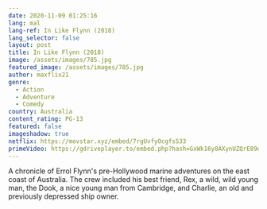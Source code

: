 ```yaml
---
date: 2020-11-09 01:25:16
lang: mal
lang-ref: In Like Flynn (2018)
lang_selector: false
layout: post
title: In Like Flynn (2018)
image: /assets/images/785.jpg
featured_image: /assets/images/785.jpg
author: maxflix21
genre:
  - Action
  - Adventure
  - Comedy
country: Australia
content_rating: PG-13
featured: false
imageshadow: true
netflix: https://movstar.xyz/embed/7rgUvfyOcgfsS33
primeVideo: https://gdriveplayer.to/embed.php?hash=GxWk16y8AXynUZQrE89qmAokJSH6mQXTlLyMmK%252FdYcP7Kd7jopkb%252BCumnLADSXl5HkuGbgMji%252FPvBxFJ6f6xr6OljTkmbLXP4faNNmp%252Brrq6r7y83QBqRu%252Fw8IKsjU6oHXqlZFjiAnn%252FZxCmZBybi2yxCzFb4LwZW%252B1CJO6Ebmr%252F3h7G%252B%252F89z4dqmBImocT6wmYc8JD12%252BzEkbq0jVCqlUpRCkaopYe0vGtSPkV%252FP4qCtS60F%252BCvs4FSMCafAIgADOWxwVR5difwbFQ3PqKvLZcoXoUZExI%252Bj2BoHjW5wrjqHy8uHqqejmVUKU70owoqj0cV5%252BnEw6SCL9Ar%252FHD%252BG07LmUuBYJtQqI4VZXA8C9koaN6%252BXX%252B8G2gTUuMFv2ub0%253D
---
```

A chronicle of Errol Flynn's pre-Hollywood marine adventures on the east coast of Australia. The crew included his best friend, Rex, a wild, wild young man, the Dook, a nice young man from Cambridge, and Charlie, an old and previously depressed ship owner.